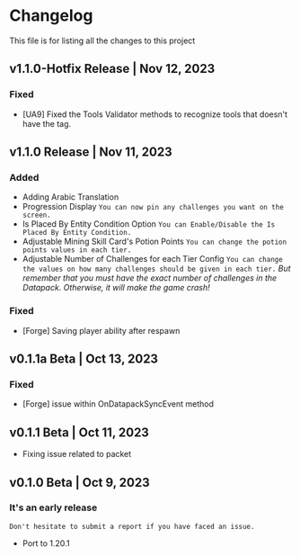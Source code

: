 # Changelog
This file is for listing all the changes to this project

## v1.1.0-Hotfix Release | Nov 12, 2023
### Fixed
- [UA9] Fixed the Tools Validator methods to recognize tools that doesn't have the tag.

## v1.1.0 Release | Nov 11, 2023
### Added
- Adding Arabic Translation
- Progression Display `You can now pin any challenges you want on the screen.`
- Is Placed By Entity Condition Option `You can Enable/Disable the Is Placed By Entity Condition.`
- Adjustable Mining Skill Card's Potion Points `You can change the potion points values in each tier.`
- Adjustable Number of Challenges for each Tier Config `You can change the values on how many challenges should be given in each tier.`
  *But remember that you must have the exact number of challenges in the Datapack. Otherwise, it will make the game crash!*
### Fixed
- [Forge] Saving player ability after respawn

## v0.1.1a Beta | Oct 13, 2023
### Fixed
- [Forge] issue within OnDatapackSyncEvent method

## v0.1.1 Beta | Oct 11, 2023
- Fixing issue related to packet

## v0.1.0 Beta | Oct 9, 2023
### It's an early release
`Don't hesitate to submit a report if you have faced an issue.`
- Port to 1.20.1